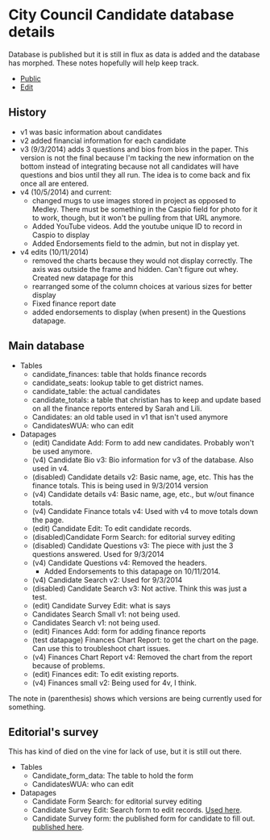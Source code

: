 City Council Candidate database details
=======================================

Database is published but it is still in flux as data is added and the database has morphed. These notes hopefully will help keep track.
  
  * [Public](http://projects.statesman.com/databases/city-council-districts/)
  * [Edit](http://projects.statesman.com/databases/city-council-districts/edit/)

## History

  * v1 was basic information about candidates
  * v2 added financial information for each candidate
  * v3 (9/3/2014) adds 3 questions and bios from bios in the paper. This version is not the final because I'm tacking the new information on the bottom instead of integrating because not all candidates will have questions and bios until they all run. The idea is to come back and fix once all are entered.
  * v4 (10/5/2014) and current:
    * changed mugs to use images stored in project as opposed to Medley. There must be something in the Caspio field for photo for it to work, though, but it won't be pulling from that URL anymore.
    * Added YouTube videos. Add the youtube unique ID to record in Caspio to display
    * Added Endorsements field to the admin, but not in display yet.
  * v4 edits (10/11/2014)
    * removed the charts because they would not display correctly. The axis was outside the frame and hidden. Can't figure out whey. Created new datapage for this
    * rearranged some of the column choices at various sizes for better display
    * Fixed finance report date
    * added endorsements to display (when present) in the Questions datapage.

## Main database

  * Tables
    * candidate_finances: table that holds finance records
    * candidate_seats: lookup table to get district names.
    * candidate_table: the actual candidates
    * candidate_totals: a table that christian has to keep and update based on all the finance reports entered by Sarah and Lili.
    * Candidates: an old table used in v1 that isn't used anymore
    * CandidatesWUA: who can edit
  * Datapages
    * (edit) Candidate Add: Form to add new candidates. Probably won't be used anymore.
    * (v4) Candidate Bio v3: Bio information for v3 of the database. Also used in v4. 
    * (disabled) Candidate details v2: Basic name, age, etc. This has the finance totals. This is being used in 9/3/2014 version
    * (v4) Candidate details v4: Basic name, age, etc., but w/out finance totals.
    * (v4) Candidate Finance totals v4: Used with v4 to move totals down the page.
    * (edit) Candidate Edit: To edit candidate records.
    * (disabled)Candidate Form Search: for editorial survey editing
    * (disabled) Candidate Questions v3: The piece with just the 3 questions answered. Used for 9/3/2014
    * (v4) Candidate Questions v4: Removed the headers.
      * Added Endorsements to this datapage on 10/11/2014.
    * (v4) Candidate Search v2: Used for 9/3/2014
    * (disabled) Candidate Search v3: Not active. Think this was just a test.
    * (edit) Candidate Survey Edit: what is says
    * Candidates Search Small v1: not being used.
    * Candidates Search v1: not being used.
    * (edit) Finances Add: form for adding finance reports
    * (test datapage) Finances Chart Report: to get the chart on the page. Can use this to troubleshoot chart issues.
    * (v4) Finances Chart Report v4: Removed the chart from the report because of problems.
    * (edit) Finances edit: To edit existing reports.
    * (v4) Finances small v2: Being used for 4v, I think.

The note in (parenthesis) shows which versions are being currently used for something.

## Editorial's survey

This has kind of died on the vine for lack of use, but it is still out there.

  * Tables
    * Candidate_form_data: The table to hold the form
    * CandidatesWUA: who can edit
  * Datapages
    * Candidate Form Search: for editorial survey editing
    * Candidate Survey Edit: Search form to edit records. [Used here](http://projects.statesman.com/databases/city-council-districts/edit/survey_edit.php).
    * Candidate Survey form: the published form for candidate to fill out. [published here](http://www.mystatesman.com/interactive/news/city-council-candidate-form/).